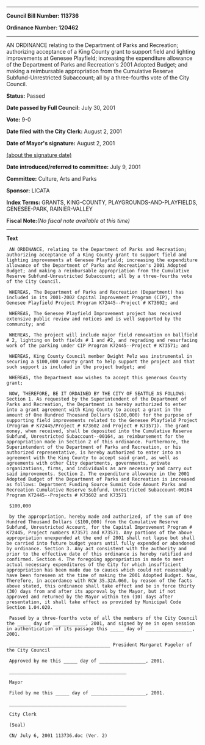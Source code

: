 

********

**Council Bill Number: 113736**
   
**Ordinance Number: 120462**
********

 AN ORDINANCE relating to the Department of Parks and Recreation; authorizing acceptance of a King County grant to support field and lighting improvements at Genesee Playfield; increasing the expenditure allowance of the Department of Parks and Recreation's 2001 Adopted Budget; and making a reimbursable appropriation from the Cumulative Reserve Subfund-Unrestricted Subaccount; all by a three-fourths vote of the City Council.

**Status:** Passed
   
**Date passed by Full Council:** July 30, 2001
   
**Vote:** 9-0
   
**Date filed with the City Clerk:** August 2, 2001
   
**Date of Mayor's signature:** August 2, 2001
   
[(about the signature date)](/~public/approvaldate.htm)
   
   
   
**Date introduced/referred to committee:** July 9, 2001
   
**Committee:** Culture, Arts and Parks
   
**Sponsor:** LICATA
   
   
**Index Terms:** GRANTS, KING-COUNTY, PLAYGROUNDS-AND-PLAYFIELDS, GENESEE-PARK, RAINIER-VALLEY

**Fiscal Note:**_(No fiscal note available at this time)_

********

**Text**
   
```
 AN ORDINANCE, relating to the Department of Parks and Recreation; authorizing acceptance of a King County grant to support field and lighting improvements at Genesee Playfield; increasing the expenditure allowance of the Department of Parks and Recreation's 2001 Adopted Budget; and making a reimbursable appropriation from the Cumulative Reserve Subfund-Unrestricted Subaccount; all by a three-fourths vote of the City Council.

 WHEREAS, The Department of Parks and Recreation (Department) has included in its 2001-2002 Capital Improvement Program (CIP), the Genesee Playfield Project Program K72445--Project # K73602; and

 WHEREAS, The Genesee Playfield Improvement project has received extensive public review and notices and is well supported by the community; and

 WHEREAS, The project will include major field renovation on ballfield # 2, lighting on both fields # 1 and #2, and regrading and resurfacing work of the parking under CIP Program K72445--Project # K73571; and

 WHEREAS, King County Council member Dwight Pelz was instrumental in securing a $100,000 county grant to help support the project and that such support is included in the project budget; and

 WHEREAS, the Department now wishes to accept this generous County grant;

 NOW, THEREFORE, BE IT ORDAINED BY THE CITY OF SEATTLE AS FOLLOWS: Section 1. As requested by the Superintendent of the Department of Parks and Recreation, the Department is hereby authorized to enter into a grant agreement with King County to accept a grant in the amount of One Hundred Thousand Dollars ($100,000) for the purpose of supporting field improvements related to the Genesee Playfield Project (Program # K72445/Project # K73602 and Project # K73571). The grant money, when received, shall be deposited into the Cumulative Reserve Subfund, Unrestricted Subaccount--00164, as reimbursement for the appropriation made in Section 2 of this ordinance. Furthermore, the Superintendent of the Department of Parks and Recreation, or his authorized representative, is hereby authorized to enter into an agreement with the King County to accept said grant, as well as agreements with other City departments, governments, private organizations, firms, and individuals as are necessary and carry out said improvements. Section 2. The expenditure allowance in the 2001 Adopted Budget of the Department of Parks and Recreation is increased as follows: Department Funding Source Summit Code Amount Parks and Recreation Cumulative Reserve Subfund, Unrestricted Subaccount-00164 Program K72445--Projects # K73602 and K73571

 $100,000

 by the appropriation, hereby made and authorized, of the sum of One Hundred Thousand Dollars ($100,000) from the Cumulative Reserve Subfund, Unrestricted Account, for the Capital Improvement Program # K72445, Project numbers K73571 and K73571. Any portions of the above appropriation unexpended at the end of 2001 shall not lapse but shall be carried into future budget years until fully expended or abandoned by ordinance. Section 3. Any act consistent with the authority and prior to the effective date of this ordinance is hereby ratified and confirmed. Section 4. The foregoing appropriation is made to meet actual necessary expenditures of the City for which insufficient appropriation has been made due to causes which could not reasonably have been foreseen at the time of making the 2001 Adopted Budget. Now, Therefore, in accordance with RCW 35.32A.060, by reason of the facts above stated, this ordinance shall take effect and be in force thirty (30) days from and after its approval by the Mayor, but if not approved and returned by the Mayor within ten (10) days after presentation, it shall take effect as provided by Municipal Code Section 1.04.020.

 Passed by a three-fourths vote of all the members of the City Council the _____ day of ____________, 2001, and signed by me in open session in authentication of its passage this _____ day of _________________, 2001.

 _____________________________________ President Margaret Pageler of the City Council

 Approved by me this _____ day of _________________, 2001.

 ___________________________________________

 Mayor

 Filed by me this _____ day of ____________________, 2001.

 ___________________________________________

 City Clerk

 (Seal)

 CN/ July 6, 2001 113736.doc (Ver. 2)

```
